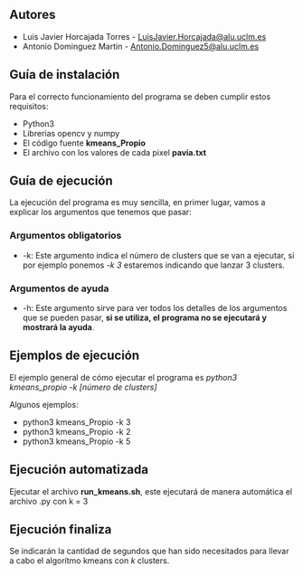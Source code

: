 ## Autores

-   Luis Javier Horcajada Torres - [LuisJavier.Horcajada\@alu.uclm.es](mailto:LuisJavier.Horcajada@alu.uclm.es)
-   Antonio Dominguez Martin - [Antonio.Dominguez5@alu.uclm.es](mailto:Antonio.Dominguez5@alu.uclm.es)

## Guía de instalación

Para el correcto funcionamiento del programa se deben cumplir estos requisitos:

-   Python3
-   Librerias opencv y numpy
-   El código fuente **kmeans_Propio**
-   El archivo con los valores de cada pixel **pavia.txt**

## Guía de ejecución

La ejecución del programa es muy sencilla, en primer lugar, vamos a explicar los argumentos que tenemos que pasar:

### Argumentos obligatorios

-   -k: Este argumento indica el número de clusters que se van a ejecutar, si por ejemplo ponemos *-k 3* estaremos indicando que lanzar 3 clusters.

### Argumentos de ayuda

-   -h: Este argumento sirve para ver todos los detalles de los argumentos que se pueden pasar, **si se utiliza, el programa no se ejecutará y mostrará la ayuda**.

## Ejemplos de ejecución

El ejemplo general de cómo ejecutar el programa es *python3 kmeans_propio -k [número de clusters]*

Algunos ejemplos:

-   python3 kmeans_Propio -k 3
-   python3 kmeans_Propio -k 2
-   python3 kmeans_Propio -k 5

## Ejecución automatizada

Ejecutar el archivo **run_kmeans.sh**, este ejecutará de manera automática el archivo .py con k = 3

## Ejecución finaliza

Se indicarán la cantidad de segundos que han sido necesitados para llevar a cabo el algorítmo kmeans con *k* clusters.
